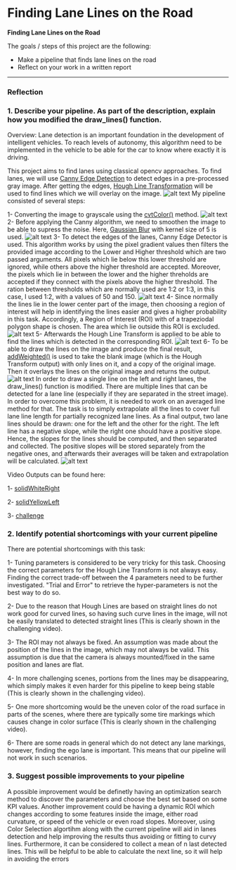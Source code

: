# **Finding Lane Lines on the Road**

**Finding Lane Lines on the Road**

The goals / steps of this project are the following:
* Make a pipeline that finds lane lines on the road
* Reflect on your work in a written report

[//]: # (Image References)

[image1]: ./output_images_split/solidWhiteRight_input.jpg "Input Image"
[image2]: ./output_images_split/solidWhiteRight_gray.jpg "Grayscale"
[image3]: ./output_images_split/solidWhiteRight_blur.jpg "Blur"
[image4]: ./output_images_split/solidWhiteRight_edges.jpg "Edges"
[image5]: ./output_images_split/solidWhiteRight_roi.jpg "Target"
[image6]: ./output_images_split/solidWhiteRight_lines.jpg "Lines"
[image7]: ./output_images_split/solidWhiteRight_result.jpg "Result"
[image8]: ./output_images/solidWhiteRight_result.jpg "ResultFull"
---

### Reflection

### 1. Describe your pipeline. As part of the description, explain how you modified the draw_lines() function.

Overview:
Lane detection is an important foundation in the development of intelligent vehicles. To reach levels of autonomy, this algorithm need to be implemented in the vehicle to be able for the car to know where exactly it is driving.

This project aims to find lanes using classical opencv approaches. To find lanes, we will use [Canny Edge Detection](https://docs.opencv.org/master/da/d22/tutorial_py_canny.html) to detect edges in a pre-processed gray image. After getting the edges, [Hough Line Transformation](https://docs.opencv.org/3.4/d9/db0/tutorial_hough_lines.html) will be used to find lines which we will overlay on the image.
![alt text][image1]
My pipeline consisted of several steps:

1- Converting the image to grayscale using the [cvtColor()](https://docs.opencv.org/master/d8/d01/group__imgproc__color__conversions.html#ga397ae87e1288a81d2363b61574eb8cab) method.
![alt text][image2]
2- Before applying the Canny algorithm, we need to smoothen the image to be able to supress the noise. Here, [Gaussian Blur](https://docs.opencv.org/master/d4/d86/group__imgproc__filter.html#gaabe8c836e97159a9193fb0b11ac52cf1) with kernel size of 5 is used.
![alt text][image3]
3- To detect the edges of the lanes, Canny Edge Detector is used. This algorithm works by using the pixel gradient values then filters the provided image according to the Lower and Higher threshold which are two passed arguments. All pixels which lie below this lower threshold are ignored, while others above the higher threshold are accepted. Moreover, the pixels which lie in between the lower and the higher threholds are accepted if they connect with the pixels above the higher threshold.
The ration between thresholds which are normally used are 1:2 or 1:3, in this case, I used 1:2, with a values of 50 and 150.
![alt text][image4]
4- Since normally the lines lie in the lower center part of the image, then choosing a region of interest will help in identifying the lines easier and gives a higher probability in this task. Accordingly, a Region of Interest (ROI) with of a trapeziodal polygon shape is chosen. The area which lie outside this ROI is excluded.
![alt text][image5]
5- Afterwards the Hough Line Transform is applied to be able to find the lines which is detected in the corresponding ROI.
![alt text][image6]
6- To be able to draw the lines on the image and produce the final result, [addWeighted()](https://docs.opencv.org/3.4/d2/de8/group__core__array.html#gafafb2513349db3bcff51f54ee5592a19) is used to take the blank image (which is the Hough Transform output) with only lines on it, and a copy of the original image. Then it overlays the lines on the original image and returns the output.
![alt text][image7]
In order to draw a single line on the left and right lanes, the draw_lines() function is modified. There are multiple lines that can be detected for a lane line (especially if they are separated in the street image). In order to overcome this problem, it is needed to work on an averaged line method for that.
The task is to simply extrapolate all the lines to cover full lane line length for partially recognized lane lines.
As a final output, two lane lines should be drawn: one for the left and the other for the right. The left line has a negative slope, while the right one should have a positive slope. Hence, the slopes for the lines should be computed, and then separated and collected. The positive slopes will be stored separately from the negative ones, and afterwards their averages will be taken and extrapolation will be calculated.
![alt text][image8]

Video Outputs can be found here:

1- [solidWhiteRight](test_videos_output/solidWhiteRight.mp4)

2- [solidYellowLeft](test_videos_output/solidYellowLeft.mp4)

3- [challenge](test_videos_output/challenge.mp4)
### 2. Identify potential shortcomings with your current pipeline

There are potential shortcomings with this task:

1- Tuning parameters is considered to be very tricky for this task. Choosing the correct parameters for the Hough Line Transform is not always easy. Finding the correct trade-off between the 4 parameters need to be further investigated. "Trial and Error" to retrieve the hyper-parameters is not the best way to do so.

2- Due to the reason that Hough Lines are based on straight lines do not work good for curved lines, so having such curve lines in the image, will not be easily translated to detected straight lines (This is clearly shown in the challenging video).

3- The ROI may not always be fixed. An assumption was made about the position of the lines in the image, which may not always be valid. This assumption is due that the camera is always mounted/fixed in the same position and lanes are flat.

4- In more challenging scenes, portions from the lines may be disappearing, which simply makes it even harder for this pipeline to keep being stable (This is clearly shown in the challenging video).

5- One more shortcoming would be the uneven color of the road surface in parts of the scenes, where there are typically some tire markings which causes change in color surface (This is clearly shown in the challenging video).

6- There are some roads in general which do not detect any lane markings, however, finding the ego lane is important. This means that our pipeline will not work in such scenarios.

### 3. Suggest possible improvements to your pipeline

A possible improvement would be definetly having an optimization search method to discover the parameters and choose the best set based on some KPI values. Another improvement could be having a dynamic ROI which changes according to some features inside the image, either road curvature, or speed of the vehicle or even road slopes. Moreover, using Color Selection algortihm along with the current pipeline will aid in lanes detection and help improving the results thus avoiding or fitting to curvy lines. Furthermore, it can be considered to collect a mean of n last detected lines. This will be helpful to be able to calculate the next line, so it will help in avoiding the errors
